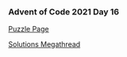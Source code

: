 ### Advent of Code 2021 Day 16

[Puzzle Page](https://adventofcode.com/2021/day/16)

[Solutions Megathread](https://www.reddit.com/r/adventofcode/comments/rhj2hm/2021_day_16_solutions/)
